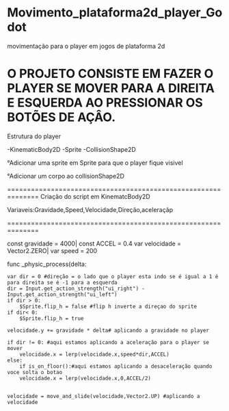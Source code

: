 # Movimento_plataforma2d_player_Godot
movimentação para o player em jogos de plataforma 2d

O PROJETO CONSISTE EM FAZER O PLAYER SE MOVER PARA A DIREITA E ESQUERDA
AO PRESSIONAR OS BOTÕES DE AÇÂO.
==============================================================
Estrutura do player

-KinematicBody2D
-Sprite
-CollisionShape2D

°Adicionar uma sprite em Sprite para que o player fique visivel

°Adicionar um corpo ao collisionShape2D

==============================================================
Criação do script em KinematcBody2D

Variaveis:Gravidade,Speed,Velocidade,Direção,aceleraçãp

==============================================================

const gravidade = 4000|
const ACCEL = 0.4
var velocidade = Vector2.ZERO| 
var speed = 200

func _physic_process(delta:

	var dir = 0 #direção = o lado que o player esta indo se é igual a 1 é para direita se é -1 para a esquerda
	dir = Input.get_action_strength("ui_right") - Input.get_action_strength("ui_left")
	if dir > 0:
		$Sprite.flip_h = false #flip h inverte a direçao do sprite
	if dir< 0:
		$Sprite.flip_h = true

	velocidade.y += gravidade * delta# aplicando a gravidade no player

	if dir != 0: #aqui estamos aplicando a aceleração para o player se mover
		velocidade.x = lerp(velocidade.x,speed*dir,ACCEL)
	else:
		if is_on_floor():#aqui estamos aplicando a desaceleração quando voce solta o botao
		velocidade.x = lerp(velocidade.x,0,ACCEL/2)


	velocidade = move_and_slide(velocidade,Vector2.UP) #aplicando a velocidade

